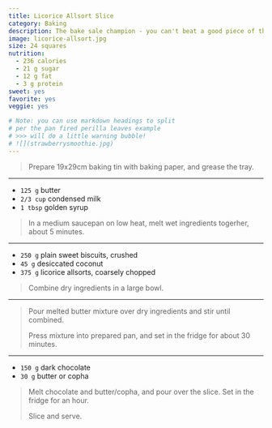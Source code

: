 ```yaml
---
title: Licorice Allsort Slice
category: Baking
description: The bake sale champion - you can't beat a good piece of this. 
image: licorice-allsort.jpg
size: 24 squares 
nutrition:
  - 236 calories
  - 21 g sugar
  - 12 g fat
  - 3 g protein
sweet: yes
favorite: yes 
veggie: yes

# Note: you can use markdown headings to split
# per the pan fired perilla leaves example
# >>> will do a little warning bubble!
# ![](strawberrysmoothie.jpg)
---
```


> Prepare 19x29cm baking tin with baking paper, and grease the tray.

---

* `125 g` butter
* `2/3 cup` condensed milk
* `1 tbsp` golden syrup

> In a medium saucepan on low heat, melt wet ingredients togerher, about 5 minutes.

---

* `250 g` plain sweet biscuits, crushed
* `45 g` desiccated coconut
* `375 g` licorice allsorts, coarsely chopped

> Combine dry ingredients in a large bowl. 

---

> Pour melted butter mixture over dry ingredients and stir until combined. 
>
> Press mixture into prepared pan, and set in the fridge for about 30 minutes.

---

* `150 g` dark chocolate
* `30 g` butter or copha

> Melt chocolate and butter/copha, and pour over the slice. Set in the fridge for an hour.
>
> Slice and serve.